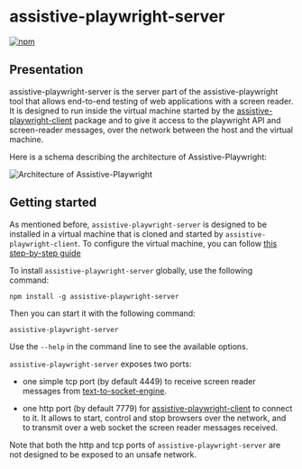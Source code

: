 # assistive-playwright-server

[![npm](https://img.shields.io/npm/v/assistive-playwright-server)](https://www.npmjs.com/package/assistive-playwright-server)

## Presentation

assistive-playwright-server is the server part of the assistive-playwright tool that allows end-to-end testing of web applications with a screen reader.
It is designed to run inside the virtual machine started by the [assistive-playwright-client](https://github.com/AmadeusITGroup/Assistive-Webdriver/tree/master/components/assistive-playwright-client) package and to give it access to the playwright API and screen-reader messages, over the network between the host and the virtual machine.

Here is a schema describing the architecture of Assistive-Playwright:

![Architecture of Assistive-Playwright](https://raw.githubusercontent.com/AmadeusITGroup/Assistive-Webdriver/master/assistive-playwright-client/architecture.png)

## Getting started

As mentioned before, `assistive-playwright-server` is designed to be installed in a virtual machine that is cloned and started by `assistive-playwright-client`. To configure the virtual machine, you can follow [this step-by-step guide](https://github.com/AmadeusITGroup/Assistive-Webdriver/tree/master/doc/vm-guide/README.md)

To install `assistive-playwright-server` globally, use the following command:

```
npm install -g assistive-playwright-server
```

Then you can start it with the following command:

```
assistive-playwright-server
```

Use the `--help` in the command line to see the available options.

`assistive-playwright-server` exposes two ports:

- one simple tcp port (by default 4449) to receive screen reader messages from [text-to-socket-engine](https://github.com/AmadeusITGroup/Assistive-Webdriver/tree/master/components/text-to-socket-engine).

- one http port (by default 7779) for [assistive-playwright-client](https://github.com/AmadeusITGroup/Assistive-Webdriver/tree/master/components/assistive-playwright-client) to connect to it. It allows to start, control and stop browsers over the network, and to transmit over a web socket the screen reader messages received.

Note that both the http and tcp ports of `assistive-playwright-server` are not designed to be exposed to an unsafe network.
